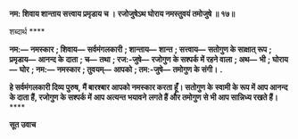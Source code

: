 **नम: शिवाय शान्ताय सत्त्वाय प्रमृडाय च ।** **रजोजुषेऽथ घोराय नमस्तुवयं तमोजुषे ॥ १७॥** 

शब्दार्थ **** 

**नम:—** **नमस्कार** **; शिवाय—** **सर्वमंगलकारी** **; शान्ताय—** **शान्त** **; सत्त्वाय—** **सतोगुण के साक्षात् रूप** **; प्रमृडाय—** **आनन्द के** **दाता** **; च—** **तथा** **; रज:-जुषे—** **रजोगुण के सश्पर्क में रहने वाला** **; अथ—** **भी** **; घोराय—** **घोर** **; नम:—** **नमस्कार** **; तुवयम्—** **आपको** **; तम:-जुषे—** **तमोगुण के संगी।** **.** 

**हे सर्वमंगलकारी दिव्य पुरुष, मैं बारश्बार आपको नमस्कार करता हूँ। सतोगुण के** **स्वामी के रूप में आप आनन्द के दाता हैं, रजोगुण के सश्पर्क में आप अत्यन्त भयावने** **लगते हैं और तमोगुण से भी आप सान्निध्य रखते हैं।** **** 

**सूत उवाच** 